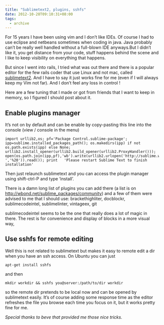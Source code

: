 ```yaml
---
title: "Sublimetext2, plugins, sshfs"
date: 2012-10-28T09:10:31+08:00
tags: 
  - archive
---
```

For 15 years I have been using vim and I don’t like IDEs. Of course I had to use eclipse and netbeans sometimes when coding in java. Java probably can’t be really well handled without a full-blown IDE anyways.But I didn’t like it, you get distance from your code, stuff happens behind the scene and I like to keep visibility on everything that happens.

But since I went into rails, I tried what was out there and there is a popular editor for the few rails coder that use Linux and not mac, called [sublimetext2][1]. And I have to say it just works fine for me (even if I will always keep my Vim not far). And I don’t feel any loss in control !

Here are a few tuning that I made or got from friends that I want to keep in memory, so I figured I should post about it.

## Enable plugins manager

It’s not on by default and can be enable by copy-pasting this line into the console (view / console in the menu)

    import urllib2,os; pf='Package Control.sublime-package'; ipp=sublime.installed_packages_path(); os.makedirs(ipp) if not  os.path.exists(ipp) else None;  urllib2.install_opener(urllib2.build_opener(urllib2.ProxyHandler())); open(os.path.join(ipp,pf),'wb').write(urllib2.urlopen('http://sublime.wbond.net/'+pf.replace(' ','%20')).read()); print   'Please restart Sublime Text to finish installation'

Then just relaunch sublimetext and you can access the plugin manager using shift-ctrl-P and type ‘install’.

There is a damn long list of plugins you can add there (a list is on <http://wbond.net/sublime_packages/community>) and a few of them were advised to me that I should use: brackethighliter, docblockr, sublimecodeintel, sublimelinter, vintageex, git

sublimecodeintel seems to be the one that really does a lot of magic in there. The rest is for convenience and display of blocks in a more visual way,

## Use sshfs for remote editing

Well this is not related to sublimetext but makes it easy to remote edit a dir when you have an ssh access. On Ubuntu you can just

    apt-get install sshfs

and then

    mkdir workdir && sshfs you@server:/path/to/dir workdir

so the remote dir pretends to be local now and can be opened by sublimetext easily. It’s of course adding some response time as the editor refreshes the file you browse each time you focus on it, but it works pretty fine for me.

*Special thanks to beve that provided me those nice tricks.*


[1]: http://www.sublimetext.com/2
